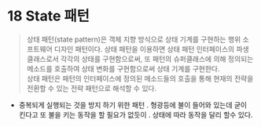 # 18 State 패턴

> 상태 패턴(state pattern)은 객체 지향 방식으로 상태 기계를 구현하는 행위 소프트웨어 디자인 패턴이다. 상태 패턴을 이용하면 상태 패턴 인터페이스의 파생 클래스로서 각각의 상태를 구현함으로써, 또 패턴의 슈퍼클래스에 의해 정의되는 메소드를 호출하여 상태 변화를 구현함으로써 상태 기계를 구현한다.  
> 상태 패턴은 패턴의 인터페이스에 정의된 메소드들의 호출을 통해 현재의 전략을 전환할 수 있는 전략 패턴으로 해석할 수 있다.    

* 중복되게 실행되는 것을 방지 하기 위한 패턴 . 형광등에 불이 들어와 있는데 굳이 킨다고 또 불을 키는 동작을 할 필요가 없듯이 . 상태에 따라 동작을 달리 할수 있다.
